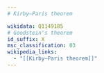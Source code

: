 ```yaml
---
# Kirby–Paris theorem

wikidata: Q1149185
# Goodstein's theorem
id_suffix: X
msc_classification: 03
wikipedia_links:
  - "[[Kirby–Paris theorem]]"
---
```

